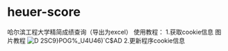 # heuer-score
哈尔滨工程大学精简成绩查询（导出为excel）
使用教程：
1.获取cookie信息
图片教程
![D 2SC9}POG%_U4U46)`C$AD](https://user-images.githubusercontent.com/101975462/210775683-4f531174-86a9-4aeb-b1ee-e4b401da9f69.png)
2.更新程序cookie信息
